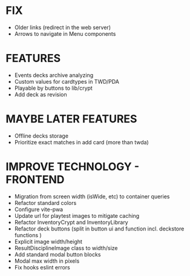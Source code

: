# FIX
- Older links (redirect in the web server)
- Arrows to navigate in Menu components

# FEATURES
- Events decks archive analyzing
- Custom values for cardtypes in TWD/PDA
- Playable by buttons to lib/crypt
- Add deck as revision

# MAYBE LATER FEATURES
- Offline decks storage
- Prioritize exact matches in add card (more than twda)

# IMPROVE TECHNOLOGY - FRONTEND
- Migration from screen width (isWide, etc) to container queries
- Refactor standard colors
- Configure vite-pwa
- Update url for playtest images to mitigate caching
- Refactor InventoryCrypt and InventoryLibrary
- Refactor deck buttons (split in button ui and function incl. deckstore functions )
- Explicit image width/height
- ResultDisciplineImage class to width/size
- Add standard modal button blocks
- Modal max width in pixels
- Fix hooks eslint errors
